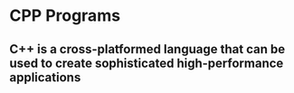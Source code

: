 # CPP Programs
## C++ is a cross-platformed language that can be used to create sophisticated high-performance applications
